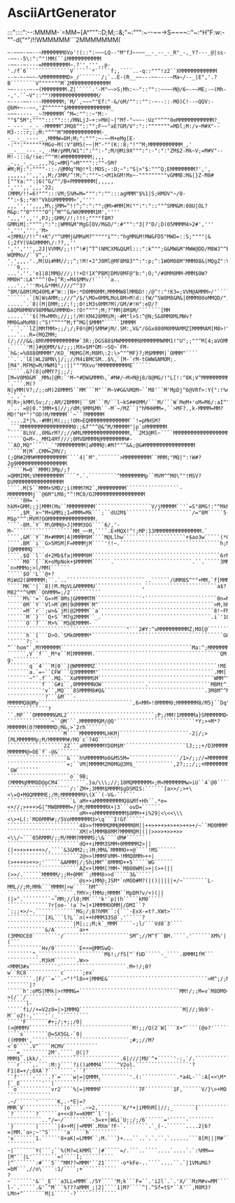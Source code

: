 # AsciiArtGenerator

:::"::::":--:MMMM-`=MM~[A^"""::D;M;::&;"~:""":~--~~->S~~~~::"~:^H"F:w:-""-d("^"/!!WMMMMM```2MMMMMMM(
~~~~~--~""--MMMMMM`"l;"D;"^"""?[%l::*#:::-""~---~-~~~B^~~-:4"~--}Vl?@::-"-:&"^""":=MMM#``,MMMMMMMMMM
~-~~~-~~--~MMMMMMM0Vo'!(::":~~~LQ--"M"fJ~~~~__-_--_-_R"_-,_Y?---_@|ss--~~--5\:":^"!MM(``iMMMMMMMMMMM
-~~--~----=MMMMMMMMM~.?'',''',,p-'./f`6``````````````V``````*`````f;,````..-q::""^!z2``XMMMMMMMMMMMM
--~-~-~~~-%MMMMMMMMD>_/```````/;`..E-(R__~~---~~----~Ma~/--_|E",'.?B````````V^""""^^M`2MMMMMMMMMMMMM
~~-----~-~(MMMMMMMM.Z|`````.'-M"~~>S;Mh:~-"::""::~~~~M@/6~-~~ME;-~(Mh--,'.``~V"::^"!MMMMMMMMMMMMMMM/
~----~~----MMMMMMM;`M/`,~~~""Ef:"-&/oM/""::"":-~--::-MO)C!--~QQV:-@bM+~--~~,'Z^^^^"^$MMMMMMMMMMMMMM_
~~~-----__~?MMMMMM`^M=:"^::~"M:-""$^5M";"""":::"":::/MNLjJ~+:>MH|~|"Mf-"~~~-:Uz""^^"0eMMMMMMMMMMMM?_
-_---__-_-_-MMMMM^JMQ8^"::"";F~~"aE?GM/V":"::"""""""=MDl;M:/v~M#X"--M3-:::r;:;M:"^^"M^MMMMMMMMMMMM-_
-__-__----__,MMMW=8M;M;":""":~-~~M+eMg[E--:"":""""""*MGo~M(:V"8MS(~~|M"-""(K::8;"!"^M;MMMMMMMMMMM_,'
__-___---_-,_-M#/pMM/W1":":"":-";M/@Mi9X""":":-":":"ZM$2-Mk~V;=M#V"--M!-:::G/!se:"^"M!#MMMMMMMMM;,,,
_-,,_-_,__,,,?G;=MM}^>M""""::""~5M?#M;Mj:":""""-::-/@MMq"M@!*l:MOS;-:O;~":"S|>"$:""^Q;EMMMMMMMM?',',
,,,,,,'',,',,M;/3MM/^!M;^:"""~:<M1kGM!Mx~-"""""""""vGMMB:M&|}Z-M8#[""Ya:"":|6(^G/^"/B+PMMMMMMM[,,,,,
',''',,',,,'22;(MMM/!!=6!"^":::VM;S%M=M=""":":"":::agMMM"$%1|S;HMOV"~/0-"":~$;;*H!"VkbUMMMMMM>',''''
,,,'','',,,,M\;jMM=^!!^;^:":"";@M>#MM[M("":":"::""^SMM&M:08U|OL?M&p:""0"""""O^|^M^^&/WKMMMMM1M',''''
',,,'',,'',PJ;;GMM//!;!!!;""""f8M?GMMiM|:""^";":":|WMM&M"MgG[OV/M&O/":#""":"3|?"D/;D(05MMMM4>2#','''
',''',''','M><|MMU//!!^!+K^/"^UMMj&MMaM?"""""i^":"hgMM&M!MW&FD5"MWD=::S;""""|&(;2fY(VAGMMMM\/:??,,''
','',''',,2J|VVMM/;;!!^!#|^T^(NMCXM&Q&Ml:::":k^"";G&MW&M"MWW@DD/M8WJ^^E|::"^"8;L/S^^0?WQMMo//``V",.'
'.',,,.'.,M(Ui#MM//;;^;!M!+J"J0Ml@MF8M83"^:":p;^:1W0M08M"MMM08&|MQgZ":V*^""^:M^?:O!!ML$MM%//-```9,..
...'.''.'e1|8|MM@///;!!+D!1X^PBM|DMV0MF@"b:";O;"/#0MM0MM~MMM$0W?MM0H":LA""^^!0=|^R;=M4$MMv/!`````a..
...'..'''M>L&*MM(////^^3?^BM/&8M(MQ40ML#^W::|N+:*D0MM0MM;MMMMW8lMMBD!:/@^!:"!K3=;VVM@AMMM>/'`````/\.
``````.`|N|WsAMM;;///^/$/\MO=0MMLMoLBM>M!d::fW/^SW8M8&M&|0MMM00oMMQD/";@^!!^"lM>|/$Mn@MMM/_```````a,
.....`.`8|(M|DMM;;/;!;;0!iM3s0MM?M(/GM/#!H":eD/?&8QM8MM0V98MMW&hMMM0>:!O!^"^";M;?^MM|8M$M/```````[MM
.....``'$(?M=MMh;//;;!/M!XM428MMiM;-#M"l>S:^@N;S&8MM0MLMWv?MM0&aMoM0|:^S!^^^"^M;f^MG[$MMM^`````1MMMM
`.``.``lZ|MMfMM>;;/;/;F0!@M}SMM#jM/.SM:,V&"/GGx800M0MMAMMZ[MMMMAM[M0>!^d^"!^^"M>4;&VVQMMM!```/MMMMMW
...`...R=(MQZMM;(/;///&&;8MhMMMMMMMMMM#`3R:;DGS88$MWMMMMMM8MMMMMMWMM1!"U";;""^M[4;aVOMMMM!``VMMMM/``
.`````'M|}#@@MM/s/;;;;MX=$M*OM-~SQ~`FM-`h&:=%8880MMMM"/KO_`M@MG[M;M8M\:2:\>^"^MF}?;M$MMMM|`OMMM"````
``.`.`lE|WL28MN\j/;;//M4iBMCSM..$%,`[M-`rM-tGWW&NMOM;.[M4".MFM@=M/MWM1";:||"""MXvu"MMMMMMMMMME``````
`````.&?(8|oMMY?j;;/;[M=V0M0&M`_MMu|@M:`'M~*#DW&MMMh,`#M#/~M>M@j8/8@MG/!"L[!:^8K;V^MMMMMMMMM|`````GM
`.```.M(?N|yMM(V?;/;;oM)28MMM5``MM```M"``M~V#G&%MQM~``M8'``M'MpDj^6@VRf>:Y{":!%#/q!MMMMMlaM/````4MMM
`.`.`-M|R>;kMM\Sv;/;;AM/2BMMM|``SM```M/``l~kS##0MM/```M/```W`MeM+'oM=M6/:aI^":&R/M^MMMMM``|```,MMMMM
.`..`=@|0."3MM+$|//;/dM;9MM$Mh``-M`~/MZ``|"hMHHMM=,``>MF?.,k-MMMM=MM?MD!^H*"!^OD!M/MMMMM``~``?MMMMMM
`....2*|%.-#MM|M(;;;!OM>EQMMMMMMMMMMMMM``!=pMHSM?_```MMMMMMMMMMMMMMMMM0:;&f^^^@&^M/MMMMM"|p`oMMMMMMM
`````8LhV.,0M&rM?/;//WMLMMMMMMMMMMMMMMM,``2M3@Ml~````MMMMMMMMMMMMMMMMMM/=0}!""D&!MVMMMMMMMMQMMMMMMMM
`````Q=M~._MM14Mf///;0MVBMMMM@MMMMMMMM#-``AO,MQ"`````_`"MMMMMMMMM|aMMM@:#M?""^&&;@&#MMMMMMMMMMMMMMMM
`````M|M`.CMM=2MV/;(;QM#2MM#MMMMMMMMMM````4|`M".```````>MMMMMMMMM``MMM;"MQ|":!W#?2g9MMMMMMMMMMMMMMMM
`````M=0``MMM)3Mp/;?>QMMIMM;VMMMMMMMMM````".`.`````````^MMMMMMMMp``MVM^^M0\^"!MSV?DVMMMMMMMMMMMMMMMM
````.M[S``MMM+SMD/;i(MMM?M2`,MMMMMMMMM`````````````````-MMMMMMMMj``@6M"LM8;"^!MC0/OJMMMMMMMMMMMMMMMM
````'8H=`-hkM+GMM;;j|MMM(Mu``MMMMMMMMM``````````````````V/jMMMMM``'`=S"8MG!:"^MkM/OaMMMMMMMMMMMMMMMM
````,$M_`x~"M+&MMi;1=MMM=Mk```;``dU2M$`````````````````````/="8M`````5-M$p""^:MVM?OOMMMMMMMMMMMMMMM.
````-8M.`Y``M\OMM@>J|MMM3OG````6/,'-M~```````````````````MM_~~M,````.E+MQX!^!;MP:13MMMMMMMMMMMMMMM.`
````,&M``Y``M+#MMM|4|MMMM9M````M@Llhw````````````````````+$ao3w`````(*QM8o!^"iMd`oVMMMMM2MMMMMMMM```
````.BM``i``G>5MSM|F=MMMMjM````'!!~.````````````````````````````````h;MQ8[!"^DMV`aiMMMe;[QMMMMMQ````
````.$Q``l``d+2Mb$fa|MMMM9M`````````````````````````````````````````6rM80>^""MM|`V|MMMk;|rMMMMd`````
`````M0``[``K+oMpNok+$MMMMM``````.`````````````````````````.``.`````3MM0&/^":MM-`n>MMMo;>l/MM(``````
`````$O`'L``@+?MiWd2(8MMMMM;``.`..`````````````````````````..``````/UMM8S^""+MM,`f[MMMc;;a``````````
`````MK`'|``8||M.MgVL&MMMMMU```````````````,```````````````````````a$?M82^"^%MM``OhMMM=;/2``````````
`````M%`'=``G=>M`0MsjGMMMMTM```````````````'```````````````````````0n=M0*!"^MMM`VMSMMM>/;6``````````
`````0M``Y``Vl>M`@M|9dMMMM`M^`````````````````````````````````````>M,hM&|!^!MMMeMMMMMM;;>0``````````
`````=M``r``;w>&`jM(@2MMMM``a`````````````````````````````````````8!~FM@^"^9MQMM$MMMMG;;;M.`````````
``````M``}```Q+S`'M7g2MMMM``_.```````````````````````````````````.i`'102"^^MMQMMMMMMM5/D1#/`````````
``````O``7```M>%``M5@EMMMM-``````````````````````````````````````"```2#Y:^vMMMMMMMMMMZ;MO[@`````````
``````h``[```D>O.`SMk0MMMM*``````````````````````````````````````````GH/^!MMMMMMM0MMMF;ON>0`````````
``````?:`-^``hom"`,MYMMMMMM``````````````````````````````````````````Ma:^;MMMMMMMMMMM4/jp+0`````````
``````,V``f``_M*e``M[MMMMMM.````````````````````````````````````````QM|""MMMM0MMMMMMOE**k?g-````````
```````q``4```M|0``|@WMMMMMZ```````````````````````````````````````!ME!!+MMMM*MMMMMMhMSY~ZZ[````````
```````a.`=~``CFW```Q3MMMMMM"`````````````````````````````````````.MM[:^MMMMG+MMMMMM[MMh`CL3````````
```````~^`.f``.MQ.``XaMMMMMSM`````````````````````````````````````WMM^^VMMMM6aMMMMMM|MMh`A|Q````````
```````````f```G#i``,0MMMMMNOW``````````````.````````````````````MBMt^;MMMMDMSMMMMMM+MDV`acQ````````
```````````'v``,MQ```8SMMMM8#Q&````````````````````````````````.3M8M^^MMMMMiMMMMMMMQ\M#V`:@0.```````
````````````?```&M```-MMMMMQ8@My``````````````````````````````,6<MM>!0MMMM0;MMMMMMM8/M5j``Dq"```````
`````````````?``.MF```OMMMMMM&ML2````````````````````````````;P;/MM!1MMMMMa}SMMMMMMD<ME|'`Ojl```````
``````````````~``@M```.MMMMMMQM/@Q'`````````````````````````*Y;>+M*?MMMMMM(0?MMMMMMD;M&,>`2rh```````
``````````````````M````MMMMMMMMLHKM|``````````````````````-2|/;>[MLMMMMMMp;M/MMMMMM#/MO`c`?4O```````
``````````````````2Z```aMMMMMMMYDOM$M'```````````````````lJ;;;+/D3MMMMMMM?;M?MMMMMM@>OE`f`-@&```````
```````````````````&```h%MMMMMMo0&MS5M=````````````````/1>/;;//=MMMMMMMMD;7QAMMMMMM5+3E`L'`M&```````
```````````````````=;``VM|MMMMM2M0MG@3M$_````````````,2?;;;/;;+MMMMMMMMMo;WjMMMMMMME+op`,?`GW```````
````````````````````o``9B;(MMMMqMMM8D@pCM4`````````.}a/\\\;//;18MQMMMMMM>;M<MMMMMMMw>iU``4`@0```````
````````````````````/:`ZM+;3MMM$MMMM$gDSMIS:``````[a>>/;>+\<\=Q+M0QMMMME;/M;MMMMMMM9\(X``(-V&-``````
`````````````````````L`aM++aMMMMMMMMMQ8&Mf+Hh``.*e=<+//;>+++>G|^MWBMMMM=/|M;MMMMMMMX+|3```ovD=``````
```````````````````````oM++oMMMMMMMMMM$0MM++i%29|<\<<\\\<\>+L(:`MO0MMM#;/5VoMMMMMMM3>\q```I!Gf``````
```````````````````````48>>fMMMMQMM@MMMM0M||++>+++>+>++>++>+/~``MO0MMMY;;M>MMMMMMMMq>>5```,V82``````
```````````````````````XM(>lMMMB8MM?MMMMQM|(||>>>>+>>+>><\\/~```05RMMM/;;M/MMM?MMMMS;\&````dM#``````
```````````````````````dQ++iMMM3SMM+0MMMMM2>||(|+>+>+++++>/,````&3&MM2;;)M;MM&`MMMMO++@````!MS``````
```````````````````````2@>>lMMMFVMM~!MMQ0MM>++|(>++++>++>;'`````&AMMM|/;ShiMM^`8MMMD++5`````WG``````
```````````````````````AZ<+lMMM[?MM~`MB00WM(>+|(>+(||(>>/.``````MMMMM/;;M+0MM``;MMM8>>d`````3&``````
```````````````````````@s+>iMM@;JSM*`nMOO#M?(|()|||||+/~````````L-MML//;M;MMk```MMMM|>w`````hM^`````
```````````````_`````.fMY>;fMMo;MMMM``MpDM?v/+)(||(|>^.`````````~`MM;//l0;MM```'k'`p|(h`````kM0`````
`````````````?r[oe-`!a`?=|+1MMMMOOMM|/DMI``?`:;;+>/~.`````````````MG;/;B?hMM``:{```-ExX-=t?.XWt>````
````````````[XL```l?L``n(++hMMM33S@`.'`````?`````````````````````|M|;;;M;k`_MMM`````-;l/```Vd8`3````
````````````&/A````````a>+(3MMOCE0````````'/`````````````````````SM^;//M^f``BM.````.'``````XM%'|(```
```````````Hv/0````````E+>>@MMSwQ-````````^.`````````````````````M$!;/fS[^`fUD`````-_````.8MMM1fM```
``````````.M3kM```````.W>><MMM3#x`````````'`````````````````````.M+!/;0?w``RC8```````````c``````;ex`
````````.|F/``=``.~"!^l8>+|MMME&````````````````````````````````>M^;/;M;2`uUA8S`````````~:````````:V
```````|?`````h':oMS|MMk|>rMMM&=````````````````````````````````MM!/;;M=v`M8DMO~``->(/``/``````````,
``````l-`````fi//+=V2z0=|>1MMMQ`````````````````````````````````M|//;9b9'-M``o2!-,'```'`:_``````````
````'F```````#+;/;+;;/0|(>@MMMV`````````````````````````````````M!;;/Q(2`W[```X+^````(@o?'``````````
````s````````@=SX5GL-`0|((MMMM',```````````````````````````````;#;;//M?<`0````.V^````MCMV```````````
```=_````````2M'.````_@(|?MMM$`.ikk/.`````````````````````````.6|///|MU`^+`````'-:,`/.``````````````
```r````,.```:M:j````?i()aMMM4`````^V2ol.`````````````````'?F1|8=+/;OXA`?````````-``?```````````````
``?'````-````.?`=````w|=|QMMM,`````````'.(:```````````.*a4L-``:A[<<\M*[`_E```````'``|```````````````
``o```````````vr2````%|=|MMMMF````````````7F`````````1F,``````V/}\>+MO.`aM_``````..`-?``````````````
.~/``````'``````K,.-*E|=?MMR`V`````````````|o````.~>2,````````K/*+|iMMhM[|//;_```````[``````````````
`?```````?``````a+<<8?==KMM^`l`'|-```````````.."/=~/`````````-3=x+|W&i`U;;/;/6``````='`````-````````
`}```````|``````|4>+M||=MMM`.MXm'?F-`.```````.`_(-.``````....2|6?=|MM.`a>;~'^S`````'a`````h`````````
'x```````1.`````'8+aK|=LMMM``;M.```}+...``..`.`.``.`......```8[M|||M#``i="```-,````*`````1-`````````
~|```````Y(```;``%(M?=LkMMl``|#`````=/.```..````....`....`.`:%MM==[M"``|L'````````=!````[;``````````
|^```````:#```5``^MM??=MMM'``21`````-o*kFe-..````....``.`|1VMuMG?=bM```,//o\````:1/````;+```````````
?~```````'&``_E```a3LL=MMM`./5Y````'M;k```F=``.'i2l`.`.'X/``MzM#v=MM`````.`/6~+'|`````~}````````````
l-`.`````.&'`^M```%???aMMM_;|2|````1|M?````^|.^Sf=tS*``X'``,M8M3?LMn+^```````M|i`````-?`````````````